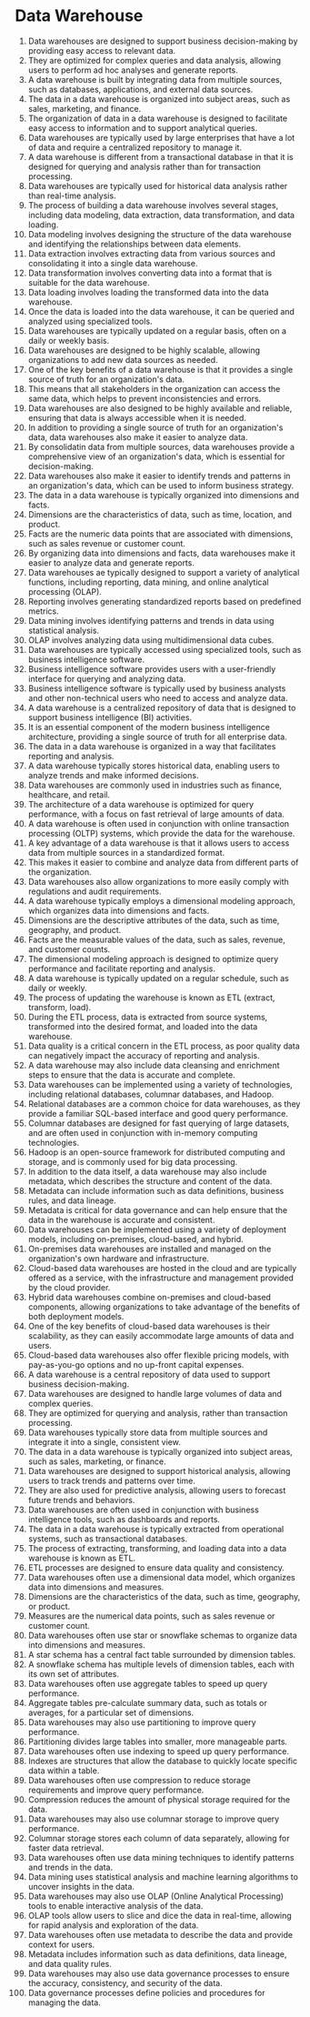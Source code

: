 # Data Warehouse
1. Data warehouses are designed to support business decision-making by providing easy access to relevant data.
2. They are optimized for complex queries and data analysis, allowing users to perform ad hoc analyses and generate reports.
3. A data warehouse is built by integrating data from multiple sources, such as databases, applications, and external data sources.
4. The data in a data warehouse is organized into subject areas, such as sales, marketing, and finance.
5. The organization of data in a data warehouse is designed to facilitate easy access to information and to support analytical queries.
6. Data warehouses are typically used by large enterprises that have a lot of data and require a centralized repository to manage it.
7. A data warehouse is different from a transactional database in that it is designed for querying and analysis rather than for transaction processing.
8. Data warehouses are typically used for historical data analysis rather than real-time analysis.
9. The process of building a data warehouse involves several stages, including data modeling, data extraction, data transformation, and data loading.
10. Data modeling involves designing the structure of the data warehouse and identifying the relationships between data elements.
11. Data extraction involves extracting data from various sources and consolidating it into a single data warehouse.
12. Data transformation involves converting data into a format that is suitable for the data warehouse.
13. Data loading involves loading the transformed data into the data warehouse.
14. Once the data is loaded into the data warehouse, it can be queried and analyzed using specialized tools.
15. Data warehouses are typically updated on a regular basis, often on a daily or weekly basis.
16. Data warehouses are designed to be highly scalable, allowing organizations to add new data sources as needed.
17. One of the key benefits of a data warehouse is that it provides a single source of truth for an organization's data.
18. This means that all stakeholders in the organization can access the same data, which helps to prevent inconsistencies and errors.
19. Data warehouses are also designed to be highly available and reliable, ensuring that data is always accessible when it is needed.
20. In addition to providing a single source of truth for an organization's data, data warehouses also make it easier to analyze data.
21. By consolidatin data from multiple sources, data warehouses provide a comprehensive view of an organization's data, which is essential for decision-making.
22. Data warehouses also make it easier to identify trends and patterns in an organization's data, which can be used to inform business strategy.
23. The data in a data warehouse is typically organized into dimensions and facts.
24. Dimensions are the characteristics of data, such as time, location, and product.
25. Facts are the numeric data points that are associated with dimensions, such as sales revenue or customer count.
26. By organizing data into dimensions and facts, data warehouses make it easier to analyze data and generate reports.
27. Data warehouses ae typically designed to support a variety of analytical functions, including reporting, data mining, and online analytical processing (OLAP).
28. Reporting involves generating standardized reports based on predefined metrics.
29. Data mining involves identifying patterns and trends in data using statistical analysis.
30. OLAP involves analyzing data using multidimensional data cubes.
31. Data warehouses are typically accessed using specialized tools, such as business intelligence software.
32. Business intelligence software provides users with a user-friendly interface for querying and analyzing data.
33. Business intelligence software is typically used by business analysts and other non-technical users who need to access and analyze data.
34. A data warehouse is a centralized repository of data that is designed to support business intelligence (BI) activities.
35. It is an essential component of the modern business intelligence architecture, providing a single source of truth for all enterprise data.
36. The data in a data warehouse is organized in a way that facilitates reporting and analysis.
37. A data warehouse typically stores historical data, enabling users to analyze trends and make informed decisions.
38. Data warehouses are commonly used in industries such as finance, healthcare, and retail.
39. The architecture of a data warehouse is optimized for query performance, with a focus on fast retrieval of large amounts of data.
40. A data warehouse is often used in conjunction with online transaction processing (OLTP) systems, which provide the data for the warehouse.
41. A key advantage of a data warehouse is that it allows users to access data from multiple sources in a standardized format.
42. This makes it easier to combine and analyze data from different parts of the organization.
43. Data warehouses also allow organizations to more easily comply with regulations and audit requirements.
44. A data warehouse typically employs a dimensional modeling approach, which organizes data into dimensions and facts.
45. Dimensions are the descriptive attributes of the data, such as time, geography, and product.
46. Facts are the measurable values of the data, such as sales, revenue, and customer counts.
47. The dimensional modeling approach is designed to optimize query performance and facilitate reporting and analysis.
48. A data warehouse is typically updated on a regular schedule, such as daily or weekly.
49. The process of updating the warehouse is known as ETL (extract, transform, load).
50. During the ETL process, data is extracted from source systems, transformed into the desired format, and loaded into the data warehouse.
51. Data quality is a critical concern in the ETL process, as poor quality data can negatively impact the accuracy of reporting and analysis.
52. A data warehouse may also include data cleansing and enrichment steps to ensure that the data is accurate and complete.
53. Data warehouses can be implemented using a variety of technologies, including relational databases, columnar databases, and Hadoop.
54. Relational databases are a common choice for data warehouses, as they provide a familiar SQL-based interface and good query performance.
55. Columnar databases are designed for fast querying of large datasets, and are often used in conjunction with in-memory computing technologies.
56. Hadoop is an open-source framework for distributed computing and storage, and is commonly used for big data processing.
57. In addition to the data itself, a data warehouse may also include metadata, which describes the structure and content of the data.
58. Metadata can include information such as data definitions, business rules, and data lineage.
59. Metadata is critical for data governance and can help ensure that the data in the warehouse is accurate and consistent.
60. Data warehouses can be implemented using a variety of deployment models, including on-premises, cloud-based, and hybrid.
61. On-premises data warehouses are installed and managed on the organization's own hardware and infrastructure.
62. Cloud-based data warehouses are hosted in the cloud and are typically offered as a service, with the infrastructure and management provided by the cloud provider.
63. Hybrid data warehouses combine on-premises and cloud-based components, allowing organizations to take advantage of the benefits of both deployment models.
64. One of the key benefits of cloud-based data warehouses is their scalability, as they can easily accommodate large amounts of data and users.
65. Cloud-based data warehouses also offer flexible pricing models, with pay-as-you-go options and no up-front capital expenses.
66. A data warehouse is a central repository of data used to support business decision-making.
67. Data warehouses are designed to handle large volumes of data and complex queries.
68. They are optimized for querying and analysis, rather than transaction processing.
69. Data warehouses typically store data from multiple sources and integrate it into a single, consistent view.
70. The data in a data warehouse is typically organized into subject areas, such as sales, marketing, or finance.
71. Data warehouses are designed to support historical analysis, allowing users to track trends and patterns over time.
72. They are also used for predictive analysis, allowing users to forecast future trends and behaviors.
73. Data warehouses are often used in conjunction with business intelligence tools, such as dashboards and reports.
74. The data in a data warehouse is typically extracted from operational systems, such as transactional databases.
75. The process of extracting, transforming, and loading data into a data warehouse is known as ETL.
76. ETL processes are designed to ensure data quality and consistency.
77. Data warehouses often use a dimensional data model, which organizes data into dimensions and measures.
78. Dimensions are the characteristics of the data, such as time, geography, or product.
79. Measures are the numerical data points, such as sales revenue or customer count.
80. Data warehouses often use star or snowflake schemas to organize data into dimensions and measures.
81. A star schema has a central fact table surrounded by dimension tables.
82. A snowflake schema has multiple levels of dimension tables, each with its own set of attributes.
83. Data warehouses often use aggregate tables to speed up query performance.
84. Aggregate tables pre-calculate summary data, such as totals or averages, for a particular set of dimensions.
85. Data warehouses may also use partitioning to improve query performance.
86. Partitioning divides large tables into smaller, more manageable parts.
87. Data warehouses often use indexing to speed up query performance.
88. Indexes are structures that allow the database to quickly locate specific data within a table.
89. Data warehouses often use compression to reduce storage requirements and improve query performance.
90. Compression reduces the amount of physical storage required for the data.
91. Data warehouses may also use columnar storage to improve query performance.
92. Columnar storage stores each column of data separately, allowing for faster data retrieval.
93. Data warehouses often use data mining techniques to identify patterns and trends in the data.
94. Data mining uses statistical analysis and machine learning algorithms to uncover insights in the data.
95. Data warehouses may also use OLAP (Online Analytical Processing) tools to enable interactive analysis of the data.
96. OLAP tools allow users to slice and dice the data in real-time, allowing for rapid analysis and exploration of the data.
97. Data warehouses often use metadata to describe the data and provide context for users.
98. Metadata includes information such as data definitions, data lineage, and data quality rules.
99. Data warehouses may also use data governance processes to ensure the accuracy, consistency, and security of the data.
100. Data governance processes define policies and procedures for managing the data.
